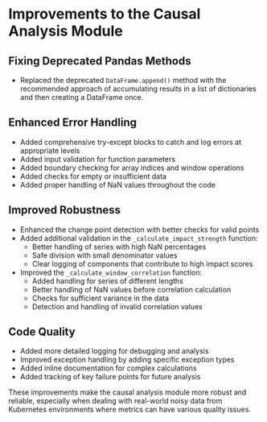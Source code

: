 # Improvements to the Causal Analysis Module

## Fixing Deprecated Pandas Methods
- Replaced the deprecated `DataFrame.append()` method with the recommended approach of accumulating results in a list of dictionaries and then creating a DataFrame once.

## Enhanced Error Handling
- Added comprehensive try-except blocks to catch and log errors at appropriate levels
- Added input validation for function parameters
- Added boundary checking for array indices and window operations
- Added checks for empty or insufficient data
- Added proper handling of NaN values throughout the code

## Improved Robustness
- Enhanced the change point detection with better checks for valid points
- Added additional validation in the `_calculate_impact_strength` function:
  - Better handling of series with high NaN percentages
  - Safe division with small denominator values
  - Clear logging of components that contribute to high impact scores
- Improved the `_calculate_window_correlation` function:
  - Added handling for series of different lengths
  - Better handling of NaN values before correlation calculation
  - Checks for sufficient variance in the data
  - Detection and handling of invalid correlation values

## Code Quality
- Added more detailed logging for debugging and analysis
- Improved exception handling by adding specific exception types
- Added inline documentation for complex calculations
- Added tracking of key failure points for future analysis

These improvements make the causal analysis module more robust and reliable, especially when dealing with real-world noisy data from Kubernetes environments where metrics can have various quality issues.
